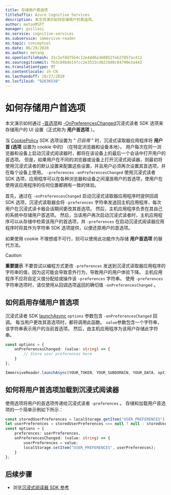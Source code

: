 ```yaml
---
title: 存储用户首选项
titleSuffix: Azure Cognitive Services
description: 本文将演示如何存储用户的首选项。
author: metanMSFT
manager: guillasi
ms.service: cognitive-services
ms.subservice: immersive-reader
ms.topic: conceptual
ms.date: 06/29/2020
ms.author: metang
ms.openlocfilehash: 31c1ef8d75b4c12e4dd6a360852feb27857ac412
ms.sourcegitcommit: fb3c846de147cc2e3515cd8219d8c84790e3a442
ms.translationtype: MT
ms.contentlocale: zh-CN
ms.lasthandoff: 10/27/2020
ms.locfileid: "92636538"
---
```

# <a name="how-to-store-user-preferences"></a>如何存储用户首选项

本文演示如何通过 [-首选项](./reference.md#options)和 [-OnPreferencesChanged](./reference.md#options)沉浸式读者 SDK 选项来存储用户的 UI 设置（正式称为 **用户首选项** ）。

当 [CookiePolicy](./reference.md#cookiepolicy-options) SDK 选项设置为 " *已启用* " 时，沉浸式读取器应用程序将 **用户首 (选项** 设置为 cookie 中的) （在特定浏览器和设备本地）。 用户每次在同一浏览器和设备上启动沉浸式阅读器时，都将在该设备上的最后一个会话中打开用户的首选项。 但是，如果用户在不同的浏览器或设备上打开沉浸式阅读器，则最初将使用沉浸式读者的默认设置来配置这些设置，并且用户必须再次设置其首选项，并在每个设备上使用。 `-preferences` `-onPreferencesChanged` 使用沉浸式读者 SDK 选项，应用程序可以在各种浏览器和设备之间漫游用户的首选项，使用户在使用该应用程序的任何位置都拥有一致的体验。

首先，通过在 `-onPreferencesChanged` 启动沉浸式读取器应用程序时提供回调 SDK 选项，沉浸式读取器会将 `-preferences` 字符串发送回主机应用程序，每次用户在沉浸式读卡器会话期间更改其首选项。 然后，主机应用程序负责在其自己的系统中存储用户首选项。 然后，当该用户再次启动沉浸式读者时，主机应用程序可以从存储中检索该用户的首选项，并 `-preferences` 在启动沉浸式阅读器应用程序时将其作为字符串 SDK 选项提供，以便还原用户的首选项。

如果使用 cookie 不理想或不可行，则可以使用此功能作为存储 **用户首选项** 的替代方法。

> [!CAUTION]
> **重要提示** 不要尝试以编程方式更改 `-preferences` 发送到沉浸式读取器应用程序的字符串的值，因为这可能会导致意外行为，导致用户的用户体验下降。 主机应用程序不应将自定义值分配给或操作该 `-preferences` 字符串。 使用 `-preferences` 字符串选项时，请仅使用从回调选项返回的确切值 `-onPreferencesChanged` 。

## <a name="how-to-enable-storing-user-preferences"></a>如何启用存储用户首选项

沉浸式读者 SDK [launchAsync](./reference.md#launchasync) `options` 参数包含 `-onPreferencesChanged` 回调。 每当用户更改其首选项时，都将调用此函数。 `value`参数包含一个字符串，该字符串表示用户的当前首选项。 然后，由主机应用程序为该用户存储此字符串。

```typescript
const options = {
    onPreferencesChanged: (value: string) => {
        // Store user preferences here
    }
};

ImmersiveReader.launchAsync(YOUR_TOKEN, YOUR_SUBDOMAIN, YOUR_DATA, options);
```

## <a name="how-to-load-user-preferences-into-the-immersive-reader"></a>如何将用户首选项加载到沉浸式阅读器

使用选项将用户的首选项传递给沉浸式读者 `-preferences` 。 存储和加载用户首选项的一个简单示例如下所示：

```typescript
const storedUserPreferences = localStorage.getItem("USER_PREFERENCES");
let userPreferences = storedUserPreferences === null ? null : storedUserPreferences;
const options = {
    preferences: userPreferences,
    onPreferencesChanged: (value: string) => {
        userPreferences = value;
        localStorage.setItem("USER_PREFERENCES", userPreferences);
    }
};
```

## <a name="next-steps"></a>后续步骤

* 浏览[沉浸式阅读器 SDK 参考](./reference.md)